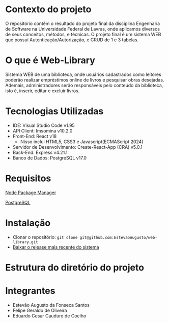 # Contexto do projeto
O repositório contêm o resultado do projeto final da disciplina Engenharia de Software na Universidade Federal de Lavras, onde aplicamos diversos de seus conceitos, métodos, e técnicas. O projeto final é um sistema WEB que possuí Autenticação/Autorização, e CRUD de 1 e 3 tabelas.

# O que é Web-Library
Sistema WEB de uma biblioteca, onde usuários cadastrados como leitores poderão realizar empréstimos online de livros e pesquisar obras desejadas. Ademais, administradores serão responsáveis pelo conteúdo da biblioteca, isto é, inserir, editar e excluir livros.

# Tecnologias Utilizadas

- IDE: Visual Studio Code v1.95
- API Client: Imsomina v10.2.0
- Front-End: React v18
  - Nisso inclui HTML5, CSS3 e Javascript(ECMAScript 2024)
- Servidor de Desenvolvimento: Create-React-App (CRA) v5.0.1
- Back-End: Express v4.21.1
- Banco de Dados: PostgreSQL v17.0

# Requisitos

[Node Package Manager](https://nodejs.org/pt)

[PostgreSQL](https://www.postgresql.org/)

# Instalação

* Clonar o repositório: `git clone git@github.com:EstevaoAugusto/web-library.git`
* [Baixar o release mais recente do sistema]()

# Estrutura do diretório do projeto



# Integrantes

- Estevão Augusto da Fonseca Santos
- Felipe Geraldo de Oliveira
- Eduardo Cesar Cauduro de Coelho
